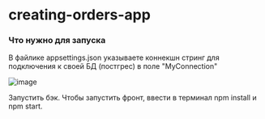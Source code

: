 # creating-orders-app

### Что нужно для запуска
В файлике appsettings.json указываете коннекшн стринг для подключения к своей БД (постгрес) в поле "MyConnection"

![image](https://github.com/user-attachments/assets/1863d76c-0624-46b0-b159-3b352fe2cbc7)

Запустить бэк. Чтобы запустить фронт, ввести в терминал npm install и npm start. 
